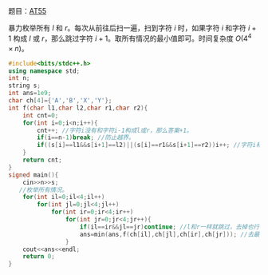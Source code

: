 题目：[AT55](https://www.luogu.com.cn/problem/AT55)

暴力枚举所有 $l$ 和 $r$。每次从前往后扫一遍，扫到字符 $i$ 时，如果字符 $i$ 和字符 $i+1$ 构成 $l$ 或 $r$，那么跳过字符 $i+1$。取所有情况的最小值即可。时间复杂度 $O(4^4 \times n)$。

```cpp
#include<bits/stdc++.h>
using namespace std;
int n;
string s;
int ans=1e9;
char ch[4]={'A','B','X','Y'};
int f(char l1,char l2,char r1,char r2){
	int cnt=0;
	for(int i=0;i<n;i++){
		cnt++; //字符i没有和字符i-1构成l或r，那么答案+1。
		if(i==n-1)break; //防止越界。
		if((s[i]==l1&&s[i+1]==l2)||(s[i]==r1&&s[i+1]==r2))i++; //字符i和字符i+1构成l或r，那么跳过字符i+1。
	}
	return cnt;
}
signed main(){
	cin>>n>>s;
   //枚举所有情况。
	for(int il=0;il<4;il++)
		for(int jl=0;jl<4;jl++)
			for(int ir=0;ir<4;ir++)
				for(int jr=0;jr<4;jr++){
					if(il==ir&&jl==jr)continue; //l和r一样就跳过，去掉也行。
					ans=min(ans,f(ch[il],ch[jl],ch[ir],ch[jr])); //去最小值。
				}
	cout<<ans<<endl;
	return 0;
}
```